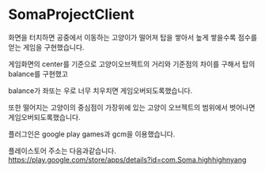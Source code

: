 # SomaProjectClient
화면을 터치하면 공중에서 이동하는 고양이가 떨어져 탑을 쌓아서 높게 쌓을수록 점수를 얻는 게임을 구현했습니다.

게임화면의 center를 기준으로 고양이오브젝트의 거리와 기준점의 차이를 구해서 탑의 balance를 구현했고 

balance가 좌또는 우로 너무 치우치면 게임오버되도록했습니다.

또한 떨어지는 고양이의 중심점이 가장위에 있는 고양이 오브젝트의 범위에서 벗어나면 게임오버되도록했습니다.

플러그인은 google play games과 gcm을 이용했습니다.


플레이스토어 주소는 다음과같습니다.
https://play.google.com/store/apps/details?id=com.Soma.highhighnyang

